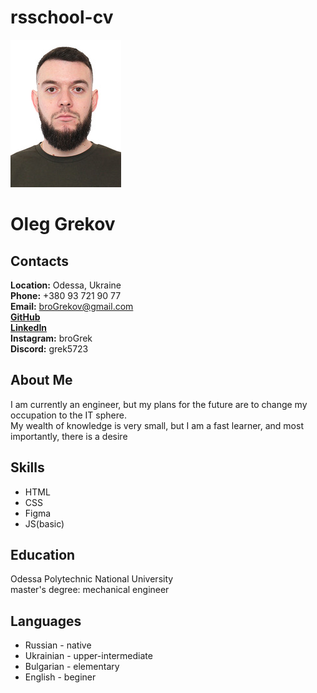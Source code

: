 
# rsschool-cv

![avatar](img/foto.jpg)

# Oleg Grekov

## Contacts

**Location:** Odessa, Ukraine  
**Phone:** +380 93 721 90 77  
**Email:** [broGrekov@gmail.com](broGrekov@gmail.com)  
**[GitHub](https://github.com/broGrek)**  
**[LinkedIn](https://www.linkedin.com/in/oleg-grekov-b29364269)**  
**Instagram:** broGrek  
**Discord:** grek5723  

## About Me

I am currently an engineer, but my plans for the future are to change my occupation to the IT sphere.  
My wealth of knowledge is very small, but I am a fast learner, and most importantly, there is a desire  

## Skills

+ HTML  
+ CSS  
+ Figma  
+ JS(basic)  

## Education

Odessа Polytechnic National University  
master's degree: mechanical engineer  

## Languages

+ Russian - native  
+ Ukrainian - upper-intermediate  
+ Bulgarian - elementary  
+ English - beginer
